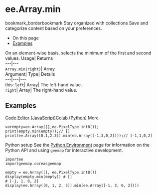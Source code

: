  
#  ee.Array.min 
bookmark_borderbookmark Stay organized with collections  Save and categorize content based on your preferences.
  * On this page
  * [Examples](https://developers.google.com/earth-engine/apidocs/ee-array-min#examples)


On an element-wise basis, selects the minimum of the first and second values. 
Usage| Returns  
---|---  
`Array.min(right)`| Array  
Argument| Type| Details  
---|---|---  
this: `left`| Array| The left-hand value.  
`right`| Array| The right-hand value.  
## Examples
[Code Editor (JavaScript)](https://developers.google.com/earth-engine/apidocs/ee-array-min#code-editor-javascript-sample)[Colab (Python)](https://developers.google.com/earth-engine/apidocs/ee-array-min#colab-python-sample) More
```
varempty=ee.Array([],ee.PixelType.int8());
print(empty.min(empty));// []
print(ee.Array([0,1,2,3]).min(ee.Array([-1,3,0,2])));// [-1,1,0,2]
```
Python setup
See the [ Python Environment](https://developers.google.com/earth-engine/guides/python_install) page for information on the Python API and using `geemap` for interactive development.
```
importee
importgeemap.coreasgeemap
```
```
empty = ee.Array([], ee.PixelType.int8())
display(empty.min(empty)) # []
# [-1, 1, 0, 2]
display(ee.Array([0, 1, 2, 3]).min(ee.Array([-1, 3, 0, 2])))
```

